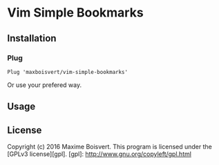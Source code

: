 # Vim Simple Bookmarks

## Installation

### Plug
`Plug 'maxboisvert/vim-simple-bookmarks'`

Or use your prefered way.

## Usage

## License

Copyright (c) 2016 Maxime Boisvert.
This program is licensed under the [GPLv3 license][gpl].
[gpl]: http://www.gnu.org/copyleft/gpl.html
